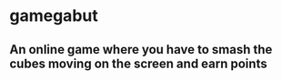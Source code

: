 # gamegabut
## An online game where you have to smash the cubes moving on the screen and earn points
